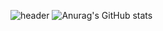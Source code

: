 ![header](https://capsule-render.vercel.app/api?type=slice&color=auto&height=300&section=header&text=Positive%Developer!&desc=Seo%Young%Ho%20render&fontSize=80&rotate=19)
![Anurag's GitHub stats](https://github-readme-stats.vercel.app/api?username=0Hoxy&theme=default&show_icons=true)
